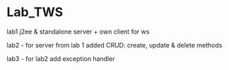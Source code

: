 # Lab_TWS
lab1 j2ee & standalone server + own client for ws

lab2 - for server from lab 1 added CRUD: create, update & delete methods

lab3 - for lab2 add exception handler
